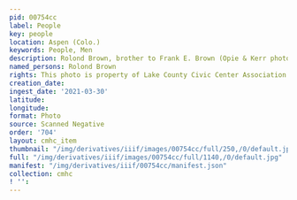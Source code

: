 ```yaml
---
pid: 00754cc
label: People
key: people
location: Aspen (Colo.)
keywords: People, Men
description: Rolond Brown, brother to Frank E. Brown (Opie & Kerr photo)
named_persons: Rolond Brown
rights: This photo is property of Lake County Civic Center Association.
creation_date: 
ingest_date: '2021-03-30'
latitude: 
longitude: 
format: Photo
source: Scanned Negative
order: '704'
layout: cmhc_item
thumbnail: "/img/derivatives/iiif/images/00754cc/full/250,/0/default.jpg"
full: "/img/derivatives/iiif/images/00754cc/full/1140,/0/default.jpg"
manifest: "/img/derivatives/iiif/00754cc/manifest.json"
collection: cmhc
! '': 
---
```

